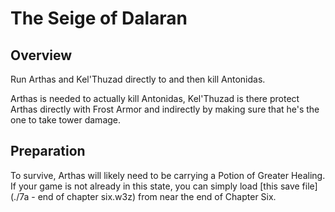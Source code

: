 # The Seige of Dalaran

## Overview

Run Arthas and Kel'Thuzad directly to and then kill Antonidas.

Arthas is needed to actually kill Antonidas, Kel'Thuzad is there protect Arthas directly with Frost Armor and indirectly by making sure that he's the one to take tower damage.

## Preparation

To survive, Arthas will likely need to be carrying a Potion of Greater Healing. If your game is not already in this state, you can simply load [this save file](./7a - end of chapter six.w3z) from near the end of Chapter Six.